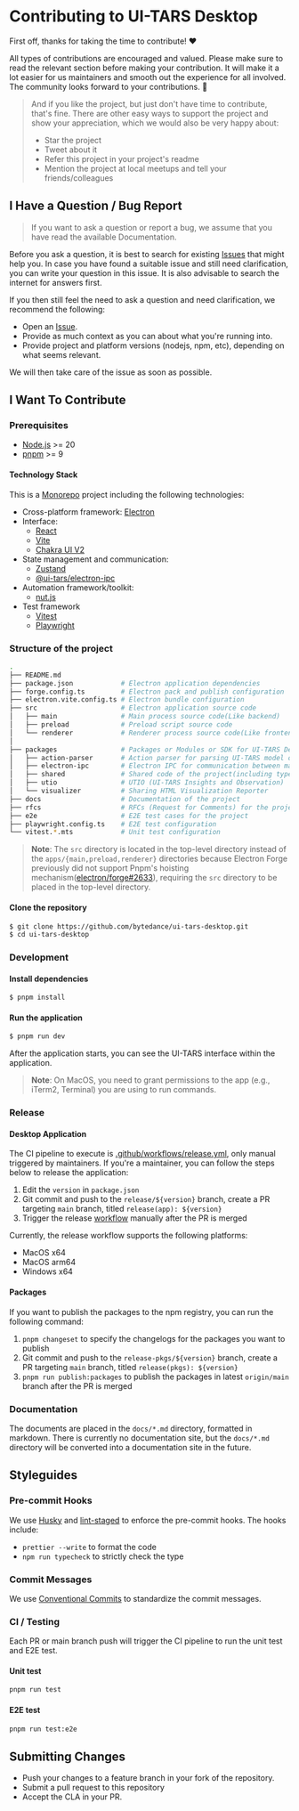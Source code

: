 # Contributing to UI-TARS Desktop

First off, thanks for taking the time to contribute! ❤️

All types of contributions are encouraged and valued. Please make sure to read the relevant section before making your contribution. It will make it a lot easier for us maintainers and smooth out the experience for all involved. The community looks forward to your contributions. 🎉

> And if you like the project, but just don't have time to contribute, that's fine. There are other easy ways to support the project and show your appreciation, which we would also be very happy about:
> - Star the project
> - Tweet about it
> - Refer this project in your project's readme
> - Mention the project at local meetups and tell your friends/colleagues


## I Have a Question / Bug Report

> If you want to ask a question or report a bug, we assume that you have read the available Documentation.

Before you ask a question, it is best to search for existing [Issues](https://github.com/bytedance/ui-tars-desktop/issues) that might help you. In case you have found a suitable issue and still need clarification, you can write your question in this issue. It is also advisable to search the internet for answers first.

If you then still feel the need to ask a question and need clarification, we recommend the following:

- Open an [Issue](https://github.com/bytedance/ui-tars-desktop/issues/new).
- Provide as much context as you can about what you're running into.
- Provide project and platform versions (nodejs, npm, etc), depending on what seems relevant.

We will then take care of the issue as soon as possible.

## I Want To Contribute

### Prerequisites

- [Node.js](https://nodejs.org/en/download/) >= 20
- [pnpm](https://pnpm.io/installation) >= 9

#### Technology Stack

This is a [Monorepo](https://pnpm.io/workspaces) project including the following technologies:

- Cross-platform framework: [Electron](https://www.electronjs.org/)
- Interface:
  - [React](https://react.dev/)
  - [Vite](https://vitejs.dev/)
  - [Chakra UI V2](https://v2.chakra-ui.com/)
- State management and communication:
  - [Zustand](https://zustand.docs.pmnd.rs/)
  - [@ui-tars/electron-ipc](https://github.com/bytedance/ui-tars-desktop/tree/main/packages/electron-ipc)
- Automation framework/toolkit:
  - [nut.js](https://nutjs.dev/)
- Test framework
  - [Vitest](https://vitest.dev/)
  - [Playwright](https://playwright.dev/)

### Structure of the project

```bash
.
├── README.md
├── package.json            # Electron application dependencies
├── forge.config.ts         # Electron pack and publish configuration
├── electron.vite.config.ts # Electron bundle configuration
├── src                     # Electron application source code
│   ├── main                # Main process source code(Like backend)
│   ├── preload             # Preload script source code
│   └── renderer            # Renderer process source code(Like frontend)
│
├── packages                # Packages or Modules or SDK for UI-TARS Desktop
│   ├── action-parser       # Action parser for parsing UI-TARS model output into actions
│   ├── electron-ipc        # Electron IPC for communication between main and renderer processes
│   ├── shared              # Shared code of the project(including types, utils, constants, etc.)
│   ├── utio                # UTIO (UI-TARS Insights and Observation)
│   └── visualizer          # Sharing HTML Visualization Reporter
├── docs                    # Documentation of the project
├── rfcs                    # RFCs (Request for Comments) for the project
├── e2e                     # E2E test cases for the project
├── playwright.config.ts    # E2E test configuration
└── vitest.*.mts            # Unit test configuration
```

> **Note**: The `src` directory is located in the top-level directory instead of the `apps/{main,preload,renderer}` directories because Electron Forge previously did not support Pnpm's hoisting mechanism([electron/forge#2633](https://github.com/electron/forge/issues/2633)), requiring the `src` directory to be placed in the top-level directory.


#### Clone the repository

```bash
$ git clone https://github.com/bytedance/ui-tars-desktop.git
$ cd ui-tars-desktop
```

### Development

#### Install dependencies

```bash
$ pnpm install
```

#### Run the application

```bash
$ pnpm run dev
```

After the application starts, you can see the UI-TARS interface within the application.

> **Note**: On MacOS, you need to grant permissions to the app (e.g., iTerm2, Terminal) you are using to run commands.

### Release

#### Desktop Application

The CI pipeline to execute is [.github/workflows/release.yml](.github/workflows/release.yml), only manual triggered by maintainers. If you're a maintainer, you can follow the steps below to release the application:

1. Edit the `version` in `package.json`
2. Git commit and push to the `release/${version}` branch, create a PR targeting `main` branch, titled `release(app): ${version}`
3. Trigger the release [workflow](https://github.com/bytedance/UI-TARS-desktop/actions/workflows/release.yml) manually after the PR is merged

Currently, the release workflow supports the following platforms:

- MacOS x64
- MacOS arm64
- Windows x64

#### Packages

If you want to publish the packages to the npm registry, you can run the following command:

1. `pnpm changeset` to specify the changelogs for the packages you want to publish
2. Git commit and push to the `release-pkgs/${version}` branch, create a PR targeting `main` branch, titled `release(pkgs): ${version}`
3. `pnpm run publish:packages` to publish the packages in latest `origin/main` branch after the PR is merged


### Documentation

The documents are placed in the `docs/*.md` directory, formatted in markdown.  There is currently no documentation site, but the `docs/*.md` directory will be converted into a documentation site in the future.

## Styleguides

### Pre-commit Hooks

We use [Husky](https://typicode.github.io/husky/#/) and [lint-staged](https://github.com/okonet/lint-staged) to enforce the pre-commit hooks. The hooks include:

- `prettier --write` to format the code
- `npm run typecheck` to strictly check the type

### Commit Messages

We use [Conventional Commits](https://www.conventionalcommits.org/) to standardize the commit messages.

### CI / Testing

Each PR or main branch push will trigger the CI pipeline to run the unit test and E2E test.

#### Unit test

```bash
pnpm run test
```

#### E2E test

```bash
pnpm run test:e2e
```

## Submitting Changes

* Push your changes to a feature branch in your fork of the repository.
* Submit a pull request to this repository
* Accept the CLA in your PR.
